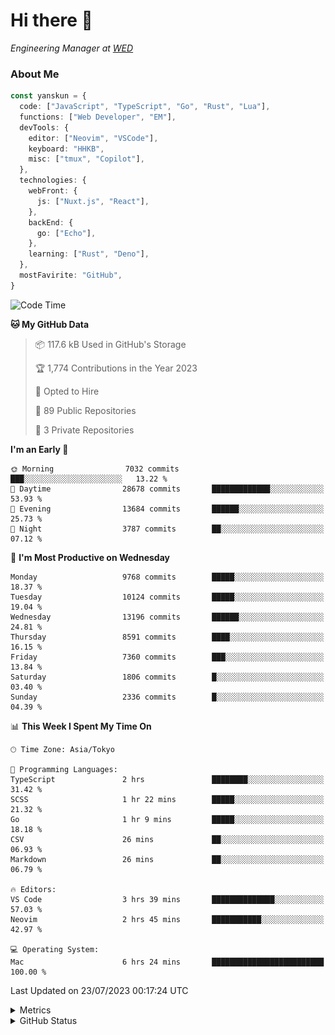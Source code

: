 # Hi there&nbsp;:wave:

<!-- ![Alt text](https://spotify-recently-played-readme.vercel.app/api?user=31kynbuubkiu3r4qh4hjuaglhfay) -->

_Engineering Manager at [WED](https://github.com/wedinc)_

### About Me

```ts
const yanskun = {
  code: ["JavaScript", "TypeScript", "Go", "Rust", "Lua"],
  functions: ["Web Developer", "EM"],
  devTools: {
    editor: ["Neovim", "VSCode"],
    keyboard: "HHKB",
    misc: ["tmux", "Copilot"],
  },
  technologies: {
    webFront: {
      js: ["Nuxt.js", "React"],
    },
    backEnd: {
      go: ["Echo"],
    },
    learning: ["Rust", "Deno"],
  },
  mostFavirite: "GitHub",
}
```

<!--START_SECTION:waka-->
![Code Time](http://img.shields.io/badge/Code%20Time-383%20hrs%208%20mins-blue)

**🐱 My GitHub Data** 

> 📦 117.6 kB Used in GitHub's Storage 
 > 
> 🏆 1,774 Contributions in the Year 2023
 > 
> 💼 Opted to Hire
 > 
> 📜 89 Public Repositories 
 > 
> 🔑 3 Private Repositories 
 > 
**I'm an Early 🐤** 

```text
🌞 Morning                7032 commits        ███░░░░░░░░░░░░░░░░░░░░░░   13.22 % 
🌆 Daytime                28678 commits       █████████████░░░░░░░░░░░░   53.93 % 
🌃 Evening                13684 commits       ██████░░░░░░░░░░░░░░░░░░░   25.73 % 
🌙 Night                  3787 commits        ██░░░░░░░░░░░░░░░░░░░░░░░   07.12 % 
```
📅 **I'm Most Productive on Wednesday** 

```text
Monday                   9768 commits        █████░░░░░░░░░░░░░░░░░░░░   18.37 % 
Tuesday                  10124 commits       █████░░░░░░░░░░░░░░░░░░░░   19.04 % 
Wednesday                13196 commits       ██████░░░░░░░░░░░░░░░░░░░   24.81 % 
Thursday                 8591 commits        ████░░░░░░░░░░░░░░░░░░░░░   16.15 % 
Friday                   7360 commits        ███░░░░░░░░░░░░░░░░░░░░░░   13.84 % 
Saturday                 1806 commits        █░░░░░░░░░░░░░░░░░░░░░░░░   03.40 % 
Sunday                   2336 commits        █░░░░░░░░░░░░░░░░░░░░░░░░   04.39 % 
```


📊 **This Week I Spent My Time On** 

```text
🕑︎ Time Zone: Asia/Tokyo

💬 Programming Languages: 
TypeScript               2 hrs               ████████░░░░░░░░░░░░░░░░░   31.42 % 
SCSS                     1 hr 22 mins        █████░░░░░░░░░░░░░░░░░░░░   21.32 % 
Go                       1 hr 9 mins         █████░░░░░░░░░░░░░░░░░░░░   18.18 % 
CSV                      26 mins             ██░░░░░░░░░░░░░░░░░░░░░░░   06.93 % 
Markdown                 26 mins             ██░░░░░░░░░░░░░░░░░░░░░░░   06.79 % 

🔥 Editors: 
VS Code                  3 hrs 39 mins       ██████████████░░░░░░░░░░░   57.03 % 
Neovim                   2 hrs 45 mins       ███████████░░░░░░░░░░░░░░   42.97 % 

💻 Operating System: 
Mac                      6 hrs 24 mins       █████████████████████████   100.00 % 
```


 Last Updated on 23/07/2023 00:17:24 UTC
<!--END_SECTION:waka-->

<details>
  <summary>Metrics</summary>
  <img src="https://github.com/yanskun/yanskun/blob/main/github-metrics.svg" alt="Metrics">
</details>

<details>
  <summary>GitHub Status</summary>
  <picture>
    <source media="(prefers-color-scheme: dark)" srcset="https://raw.githubusercontent.com/yanskun/yanskun/master/profile-summary-card-output/nord_dark/0-profile-details.svg">
   <img src="https://raw.githubusercontent.com/yanskun/yanskun/master/profile-summary-card-output/default/0-profile-details.svg">
  </picture>
  <br>
  <picture>
    <source media="(prefers-color-scheme: dark)" srcset="https://raw.githubusercontent.com/yanskun/yanskun/master/profile-summary-card-output/nord_dark/1-repos-per-language.svg">
   <img src="https://raw.githubusercontent.com/yanskun/yanskun/master/profile-summary-card-output/default/1-repos-per-language.svg">
  </picture>
  <picture>
    <source media="(prefers-color-scheme: dark)" srcset="https://raw.githubusercontent.com/yanskun/yanskun/master/profile-summary-card-output/nord_dark/2-most-commit-language.svg">
   <img src="https://raw.githubusercontent.com/yanskun/yanskun/master/profile-summary-card-output/default/2-most-commit-language.svg">
  </picture>
  <br>
  <picture>
    <source media="(prefers-color-scheme: dark)" srcset="https://raw.githubusercontent.com/yanskun/yanskun/master/profile-summary-card-output/nord_dark/3-stats.svg">
   <img src="https://raw.githubusercontent.com/yanskun/yanskun/master/profile-summary-card-output/default/3-stats.svg">
  </picture>
  <picture>
    <source media="(prefers-color-scheme: dark)" srcset="https://raw.githubusercontent.com/yanskun/yanskun/master/profile-summary-card-output/nord_dark/4-productive-time.svg">
   <img src="https://raw.githubusercontent.com/yanskun/yanskun/master/profile-summary-card-output/default/4-productive-time.svg">
  </picture>
</details>
